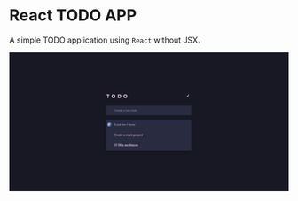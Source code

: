 # React TODO APP

A simple TODO application using `React` without JSX.

![TODO APP](./screenshots/screenshot.png)
